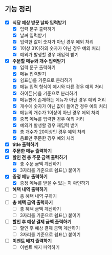 ## 기능 정리
- [x] **식당 예상 방문 날짜 입력받기**
  - [x] 입력 문구 출력하기
  - [x] 날짜 입력받기
  - [x] 입력한 값이 숫자가 아닌 경우 예외 처리
  - [x] 1이상 31이하의 숫자가 아닌 경우 예외 처리
  - [x] 예외가 발생할 경우 재입력 받기
- [x] **주문할 메뉴와 개수 입력받기**
  - [x] 입력 문구 출력하기
  - [x] 메뉴 입력받기
  - [x] 쉼표(,)를 기준으로 분리하기
  - [x] 메뉴 입력 형식이 예시와 다른 경우 예외 처리
  - [x] 하이픈(-)을 기준으로 분리하기
  - [x] 메뉴판에 존재하는 메뉴가 아닌 경우 예외 처리
  - [x] 개수에 숫자가 아닌 값이 들어간 경우 예외 처리
  - [x] 메뉴의 개수가 1이상이 아닌 경우 에외 처리
  - [x] 중복 메뉴를 입력한 경우 예외 처리
  - [x] 예외가 발생할 경우 재입력 받기
  - [x] 총 개수가 20이상인 경우 예외 처리
  - [x] 음료만 주문한 경우 예외 처리
- [x] **title 출력하기**
- [x] **주문한 메뉴 출력하기**
- [x] **할인 전 총 주문 금액 출력하기**
  - [x] 총 주문 금액 계산하기
  - [x] 3자리를 기준으로 쉼표(,) 붙이기
- [x] **증정 메뉴 출력하기**
  - [x] 증정 메뉴를 받을 수 있는 지 확인하기
- [ ] **혜택 내역 출력하기**
  - [ ] 총 혜택 내역 구하기
- [ ] **총 혜택 금액 출력하기**
  - [ ] 총 혜택 금액 계산하기
  - [ ] 3자리를 기준으로 쉼표(,) 붙이기
- [ ] **할인 후 예상 결제 금액 출력하기**
  - [ ] 할인 후 예상 결제 금액 계산하기
  - [ ] 3자리를 기준으로 쉼표(,) 붙이기
- [ ] **이벤트 배지 출력하기**
  - [ ] 이벤트 배지 파악하기